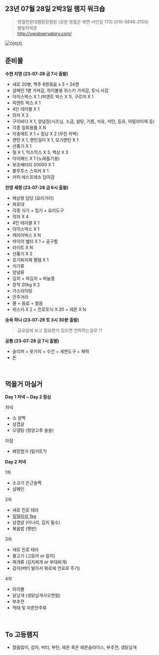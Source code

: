 ## 23년 07월 28일 2박3일 램지 워크숍
> 영월천문대캠핑장캠핑 (강원 영월군 북면 사만길 173) (010-5846-2100)<br>
> 별빛차박존<br>
> http://ywobservatory.com/<br>

![이미지](/1.png)


## 준비물

**수현 지영 (23-07-28 금 7시 출발)**
- 새로 20병, 맥주 8캔묶음 x 3 = 24캔
- 샴페인 1병 가져감, 하이볼용 위스키 가져감, 토닉 사감
- 아이스박스 X 1 (빅앤트 박스 X 1), 구르미 X 1
- 빅앤트 박스 X 1
- 4인 테이블 X 1
- 의자 X 2 
- 구이바다 X 1, 양념장(시즈닝, 소금, 설탕, 기름, 석유, 석탄, 등유, 아밀라아제 등)
- 각종 일회용품 X N
- 자충매트 X 1 + 침낭 X 2 (우린 차박)
- 랜턴 X 1, 랜턴걸이 X 1, 모기랜턴 X 1 
- 선풍기 X 1 
- 릴 X 1, 믹스믹스 X 3, 액상 X 3
- 아이패드 X 1 (노래틀기용)
- 보조배터리 20000 X 1
- 블루투스 스피커 X 1
- 커피 에스프레소 담아감

**찬영 세령 (23-07-28 금 6시 출발)**
- 해상왕 담당 (요리거리)
- 화로대
- 각종 식기 + 집기 + 요리도구
- 의자 X 4
- 4인 테이블 X 1
- 아이스박스 X 1
- 캐리어박스 X N
- 파이어 쉘터 X 1 + 공구함
- 라이트 X N
- 선풍기 X 2
- 모기퇴치제 쩔템 X 1
- 식기류
- 양념류
- 김치 + 파김치 + 마늘쫑
- 장작 20kg X 2
- 가스라이팅
- 안주거리
- 물 + 음료 + 얼음
- 위스키 X 2 + 진로토닉 X 20 + 레몬 X N

**승욱 하나 (23-07-29 토 3시 30분 출발)**
> 금요일에 보고 필요한거 있으면 연락하는걸로 !?<br>


**공통 (23-07-28 금 7시 출발)**
- 슬리퍼 + 옷가지 + 수건 + 세면도구 + 체력
- 돈


<br>

## 먹을거 마실거
**Day 1 저녁 ~ Day 2 점심**

저녁
- 소 살짝
- 삼겹살
- 오뎅탕 (청양고추 솔솔)

아점
- 해장할거 (밀키트?)

**Day 2 저녁**

1차
- 소고기 은근슬쩍
- 샴페인

2차
- 새로 진로 테라
- [뒷덜미살 1kg](https://m.smartstore.naver.com/goods_goodmeat/products/5009127651?NaPm=ct%3Dlkgc4b7v%7Cci%3Dcheckout%7Ctr%3Dppc%7Ctrx%3Dnull%7Chk%3Dd3ca3b63680c8669acb383f6aea50c1f8aa0cbf0)
- 삼겹살 (미나리, 김치 필수)
- 볶음밥 (햇반)

3차
- 새로 진로 테라
- 물고기 (고등어 or 갈치)
- 찌개류 (김치찌개 or 부대찌개)
- 감자(버터 발라서 화로에 연료로 주기)

4차
- 하이볼
- 닭날개 (생닭날개사오면됨)
- 부추전
- 먹태 및 마른안주류

<br>

## To 고등램지
- 얼음많이, 감자, 버터, 부탄, 레몬 혹은 레몬슬라이스, 부추전, 생닭날개

